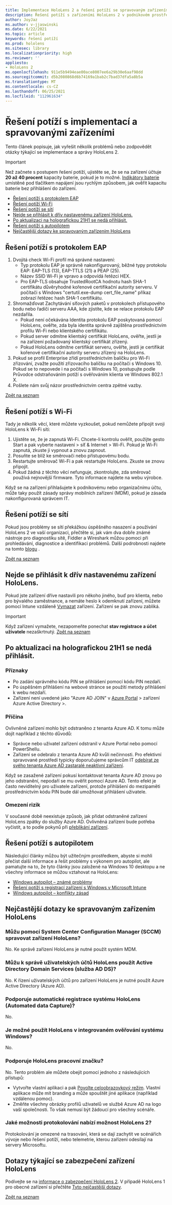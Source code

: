 ```yaml
---
title: Implementace HoloLens 2 a řešení potíží se spravovaným zařízením
description: Řešení potíží s zařízeními HoloLens 2 v podnikovém prostředí
author: JoyJaz
ms.author: v-jjaswinski
ms.date: 6/22/2021
ms.topic: article
keywords: řešení potíží
ms.prod: hololens
ms.sitesec: library
ms.localizationpriority: high
ms.reviewer: ''
appliesto:
- HoloLens 2
ms.openlocfilehash: 911e5b9494eae00ace8007ee6a29b30e6aaf98dd
ms.sourcegitcommit: d5b2080868d6b74169a1bab2c7bad37dfa5a8b5a
ms.translationtype: MT
ms.contentlocale: cs-CZ
ms.lasthandoff: 06/25/2021
ms.locfileid: "112961634"
---
```

# <a name="troubleshooting-implementation-and-managed-devices"></a>Řešení potíží s implementací a spravovanými zařízeními 

Tento článek popisuje, jak vyřešit několik problémů nebo zodpovědět otázky týkající se implementace a správy HoloLens 2.

>[!IMPORTANT]
> Než začnete s postupem řešení potíží, ujistěte se, že se na zařízení účtuje **20 až 40 procent** kapacity baterie, pokud je to možné. [Indikátory baterie](hololens2-setup.md#lights-that-indicate-the-battery-level) umístěné pod tlačítkem napájení jsou rychlým způsobem, jak ověřit kapacitu baterie bez přihlášení do zařízení.


<a id="list"></a>
- [Řešení potíží s protokolem EAP](#eap-troubleshooting)
- [Řešení potíží Wi-Fi](#wi-fi-troubleshooting)
- [Řešení potíží se sítí](#network-troubleshooting)
- [Nejde se přihlásit k dřív nastavenému zařízení HoloLens.](#cant-sign-in-to-a-previously-setup-hololens-device)
- [Po aktualizaci na holografickou 21H1 se nedá přihlásit.](#cant-login-after-updating-to-windows-holographic-21h1)
- [Řešení potíží s autopilotem](#autopilot-troubleshooting)
- [Nejčastější dotazy ke spravovaným zařízením HoloLens](#managed-hololens-devices-faqs)

## <a name="eap-troubleshooting"></a>Řešení potíží s protokolem EAP
1. Dvojitá check Wi-Fi profil má správné nastavení:
    - Typ protokolu EAP je správně nakonfigurovaný, běžné typy protokolu EAP: EAP-TLS (13), EAP-TTLS (21) a PEAP (25).
    - Název SSID Wi-Fi je vpravo a odpovídá řetězci HEX.
    - Pro EAP-TLS obsahuje TrustedRootCA hodnotu hash SHA-1 certifikátu důvěryhodné kořenové certifikační autority serveru. V počítači s Windows "certutil.exe-dump cert_file_name" příkaz zobrazí řetězec hash SHA-1 certifikátu.
2. Shromažďovat Zachytávání síťových paketů v protokolech přístupového bodu nebo řadiči serveru AAA, kde zjistíte, kde se relace protokolu EAP nezdařila.
    - Pokud není očekávána Identita protokolu EAP poskytovaná pomocí HoloLens, ověřte, zda byla identita správně zajištěna prostřednictvím profilu Wi-Fi nebo klientského certifikátu.
    - Pokud server odmítne klientský certifikát HoloLens, ověřte, jestli je na zařízení požadovaný klientský certifikát zřízený.
    - Pokud HoloLens odmítne certifikát serveru, ověřte, jestli je certifikát kořenové certifikační autority serveru zřízený na HoloLens.
3. Pokud se profil Enterprise zřídí prostřednictvím balíčku pro Wi-Fi zřizování, zvažte použití zřizovacího balíčku na počítači s Windows 10. Pokud se to nepovede i na počítači s Windows 10, postupujte podle Průvodce odstraňováním potíží s ověřováním klienta ve Windows 802.1 X.
4. Pošlete nám svůj názor prostřednictvím centra zpětné vazby.

[Zpět na seznam](#list)

## <a name="wi-fi-troubleshooting"></a>Řešení potíží s Wi-Fi

Tady je několik věcí, které můžete vyzkoušet, pokud nemůžete připojit svoji HoloLens k Wi-Fi síti:

1. Ujistěte se, že je zapnutá Wi-Fi. Chcete-li kontrolu ověřit, použijte gesto Start a pak vyberte nastavení > síť & Internet > Wi-Fi. Pokud je Wi-Fi zapnutá, zkuste ji vypnout a znovu zapnout.
2. Posuňte se blíž ke směrovači nebo přístupovému bodu.
3. Restartujte směrovač Wi-Fi a pak restartujte HoloLens. Zkuste se znovu připojit.
4. Pokud žádná z těchto věcí nefunguje, zkontrolujte, zda směrovač používá nejnovější firmware. Tyto informace najdete na webu výrobce.

Když se na zařízení přihlašujete k podnikovému nebo organizačnímu účtu, může taky použít zásady správy mobilních zařízení (MDM), pokud je zásada nakonfigurovaná správcem IT.

## <a name="network-troubleshooting"></a>Řešení potíží se sítí
Pokud jsou problémy se sítí překážkou úspěšného nasazení a používání HoloLens 2 ve vaší organizaci, přečtěte si, jak vám dva dobře známé nástroje pro diagnostiku sítě, Fiddler a Wireshark můžou pomoci při prohledávání, diagnostice a identifikaci problémů. Další podrobnosti najdete na tomto [blogu](https://techcommunity.microsoft.com/t5/windows-it-pro-blog/diagnose-hololens-2-network-issues-with-fiddler-and-wireshark/ba-p/2322458) .

[Zpět na seznam](#list)

## <a name="cant-sign-in-to-a-previously-setup-hololens-device"></a>Nejde se přihlásit k dřív nastavenému zařízení HoloLens.

Pokud jste zařízení dříve nastavili pro někoho jiného, buď pro klienta, nebo pro bývalého zaměstnance, a nemáte heslo k odemknutí zařízení, můžete pomocí Intune vzdáleně [Vymazat](https://docs.microsoft.com/intune/remote-actions/devices-wipe) zařízení. Zařízení se pak znovu zabliká.  
> [!IMPORTANT]
> Když zařízení vymažete, nezapomeňte ponechat **stav registrace a účet uživatele** nezaškrtnutý.
[Zpět na seznam](#list)

## <a name="cant-login-after-updating-to-windows-holographic-21h1"></a>Po aktualizaci na holografickou 21H1 se nedá přihlásit.

### <a name="symptoms"></a>Příznaky
- Po zadání správného kódu PIN se přihlášení pomocí kódu PIN nezdaří.
- Po úspěšném přihlášení na webové stránce se použití metody přihlášení k webu nezdaří.
- Zařízení není uvedené jako "Azure AD JOIN" v [Azure Portal](https://portal.azure.com/) > zařízení Azure Active Directory >.

### <a name="cause"></a>Příčina
Ovlivněné zařízení mohlo být odstraněno z tenanta Azure AD. K tomu může dojít například z těchto důvodů:

- Správce nebo uživatel zařízení odstranil v Azure Portal nebo pomocí PowerShellu.
- Zařízení se odebralo z tenanta Azure AD kvůli nečinnosti. Pro efektivní spravované prostředí typicky doporučujeme správcům IT [odebírat ze svého tenanta Azure AD zastaralé neaktivní zařízení](https://docs.microsoft.com/azure/active-directory/devices/manage-stale-devices).

Když se zasažené zařízení pokusí kontaktovat tenanta Azure AD znovu po jeho odstranění, nepodaří se mu ověřit pomocí Azure AD. Tento efekt je často neviditelný pro uživatele zařízení, protože přihlášení do mezipaměti prostřednictvím kódu PIN bude dál umožňovat přihlášení uživatele.

### <a name="mitigation"></a>Omezení rizik
V současné době neexistuje způsob, jak přidat odstraněné zařízení HoloLens zpátky do služby Azure AD. Ovlivněná zařízení bude potřeba vyčistit, a to podle pokynů při [přeblikání zařízení](hololens-recovery.md#clean-reflash-the-device).

## <a name="autopilot-troubleshooting"></a>Řešení potíží s autopilotem

Následující články můžou být užitečným prostředkem, abyste si mohli přečíst další informace a řešit problémy s výkonem pro autopilot, ale pamatujte na to, že tyto články jsou založené na Windows 10 desktopu a ne všechny informace se můžou vztahovat na HoloLens:

- [Windows autopilot – známé problémy](https://docs.microsoft.com/mem/autopilot/known-issues)
- [Řešení potíží s registrací zařízení s Windows v Microsoft Intune](https://docs.microsoft.com/mem/intune/enrollment/troubleshoot-windows-enrollment-errors)
- [Windows autopilot – konflikty zásad](https://docs.microsoft.com/mem/autopilot/policy-conflicts)

## <a name="managed-hololens-devices-faqs"></a>Nejčastější dotazy ke spravovaným zařízením HoloLens

### <a name="can-i-use-system-center-configuration-manager-sccm-to-manage-hololens-devices"></a>Můžu pomocí System Center Configuration Manager (SCCM) spravovat zařízení HoloLens?

No. Ke správě zařízení HoloLens je nutné použít systém MDM.

### <a name="can-i-use-active-directory-domain-services-ad-ds-to-manage-hololens-user-accounts"></a>Můžu k správě uživatelských účtů HoloLens použít Active Directory Domain Services (služba AD DS)?

No. K řízení uživatelských účtů pro zařízení HoloLens je nutné použít Azure Active Directory (Azure AD).

### <a name="is-hololens-capable-of-automated-data-capture-systems-adcs-auto-enrollment"></a>Podporuje automatické registrace systému HoloLens (Automated data Capture)?

No.

### <a name="can-hololens-participate-in-integrated-windows-authentication"></a>Je možné použít HoloLens v integrovaném ověřování systému Windows?

No.

### <a name="does-hololens-support-branding"></a>Podporuje HoloLens pracovní značku?

No. Tento problém ale můžete obejít pomocí jednoho z následujících přístupů:

- Vytvořte vlastní aplikaci a pak [Povolte celoobrazovkový režim](hololens-kiosk.md). Vlastní aplikace může mít branding a může spouštět jiné aplikace (například vzdálenou pomoc).  
- Změňte všechny obrázky profilů uživatelů ve službě Azure AD na logo vaší společnosti. To však nemusí být žádoucí pro všechny scénáře.

### <a name="what-logging-capabilities-does-hololens-2-offer"></a>Jaké možnosti protokolování nabízí možnost HoloLens 2?

Protokolování je omezené na trasování, která se dají zachytit ve scénářích vývoje nebo řešení potíží, nebo telemetrie, kterou zařízení odesílají na servery Microsoftu.

## <a name="questions-about-securing-hololens-devices"></a>Dotazy týkající se zabezpečení zařízení HoloLens

Podívejte se na [informace o zabezpečení HoloLens 2](security-overview.md).
V případě HoloLens 1 pro obecné zařízení si přečtěte [Tyto nejčastější dotazy](hololens1-faq-security.md).

[Zpět na seznam](#list)
